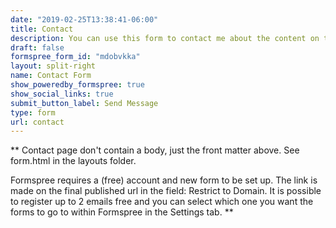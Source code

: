 ```yaml
---
date: "2019-02-25T13:38:41-06:00"
title: Contact
description: You can use this form to contact me about the content on the website or potential collaborations.
draft: false
formspree_form_id: "mdobvkka"
layout: split-right
name: Contact Form
show_poweredby_formspree: true
show_social_links: true
submit_button_label: Send Message
type: form
url: contact
---
```


** Contact page don't contain a body, just the front matter above.
See form.html in the layouts folder.

Formspree requires a (free) account and new form to be set up. The link is made on the final published url in the field: Restrict to Domain. It is possible to register up to 2 emails free and you can select which one you want the forms to go to within Formspree in the Settings tab.
**
